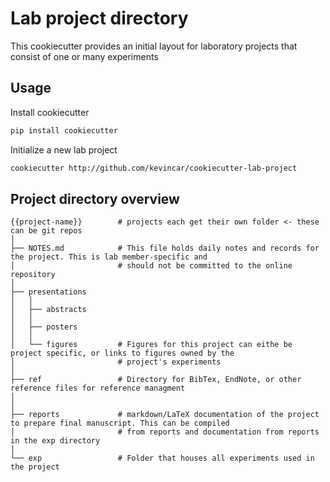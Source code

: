 # Lab project directory

This cookiecutter provides an initial layout for laboratory projects that
consist of one or many experiments

## Usage

Install cookiecutter
```bash
pip install cookiecutter
```

Initialize a new lab project
```bash
cookiecutter http://github.com/kevincar/cookiecutter-lab-project
```

## Project directory overview

```
{{project-name}}        # projects each get their own folder <- these can be git repos
│
├── NOTES.md            # This file holds daily notes and records for the project. This is lab member-specific and
│                       # should not be committed to the online repository
│
├── presentations
│   │
│	├── abstracts
│   │
│   ├── posters
│   │
│	└── figures         # Figures for this project can eithe be project specific, or links to figures owned by the
│                       # project's experiments
│
├── ref                 # Directory for BibTex, EndNote, or other reference files for reference managment
│
│
├── reports             # markdown/LaTeX documentation of the project to prepare final manuscript. This can be compiled
│                       # from reports and documentation from reports in the exp directory
│
└── exp                 # Folder that houses all experiments used in the project
```
